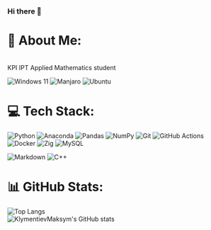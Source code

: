 ### Hi there 👋
# 💫 About Me:
<br>KPI IPT Applied Mathematics student <br>

![Windows 11](https://img.shields.io/badge/Windows%2011-0078D4?logo=windows11&logoColor=fff)
![Manjaro](https://img.shields.io/badge/Manjaro-35BF5C?logo=manjaro&logoColor=fff)
![Ubuntu](https://img.shields.io/badge/Ubuntu-E95420?logo=ubuntu&logoColor=white)

# 💻 Tech Stack:
![Python](https://img.shields.io/badge/python-3670A0?style=for-the-badge&logo=python&logoColor=ffdd54) 
![Anaconda](https://img.shields.io/badge/Anaconda-%2344A833.svg?style=for-the-badge&logo=anaconda&logoColor=white) 
![Pandas](https://img.shields.io/badge/pandas-%23150458.svg?style=for-the-badge&logo=pandas&logoColor=white) 
![NumPy](https://img.shields.io/badge/numpy-%23013243.svg?style=for-the-badge&logo=numpy&logoColor=white)
![Git](https://img.shields.io/badge/Git-F05032?logo=git&logoColor=fff)
![GitHub Actions](https://img.shields.io/badge/GitHub_Actions-2088FF?logo=github-actions&logoColor=white)
![Docker](https://img.shields.io/badge/Docker-2496ED?logo=docker&logoColor=fff)
![Zig](https://img.shields.io/badge/Zig-F7A41D?logo=zig&logoColor=fff)
![MySQL](https://img.shields.io/badge/MySQL-4479A1?logo=mysql&logoColor=fff)

![Markdown](https://img.shields.io/badge/Markdown-%23000000.svg?logo=markdown&logoColor=white)
![C++](https://img.shields.io/badge/C++-%2300599C.svg?logo=c%2B%2B&logoColor=white)

# 📊 GitHub Stats:
![Top Langs](https://github-readme-stats.vercel.app/api/top-langs/?username=KlymentievMaksym&langs_count=8&layout=donut-vertical&theme=monokai)<br/>
![KlymentievMaksym's GitHub stats](https://github-readme-stats.vercel.app/api?username=KlymentievMaksym&show_icons=true&theme=monokai)

<!--
**KlymentievMaksym/KlymentievMaksym** is a ✨ _special_ ✨ repository because its `README.md` (this file) appears on your GitHub profile.

Here are some ideas to get you started:

- 🔭 I’m currently working on ...
- 🌱 I’m currently learning ...
- 👯 I’m looking to collaborate on ...
- 🤔 I’m looking for help with ...
- 💬 Ask me about ...
- 📫 How to reach me: ...
- 😄 Pronouns: ...
- ⚡ Fun fact: ...
-->
